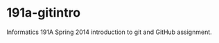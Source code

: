 191a-gitintro
=============
Informatics 191A Spring 2014 introduction to git and GitHub assignment.
